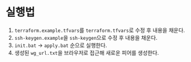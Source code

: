 # 실행법

1. `terraform.example.tfvars`를 `terraform.tfvars`로 수정 후 내용을 채운다.
2. `ssh-keygen.example`을 `ssh-keygen`으로 수정 후 내용을 채운다.
3. `init.bat` -> `apply.bat` 순으로 실행한다.
4. 생성된 `wg_url.txt`을 브라우저로 접근해 새로운 피어를 생성한다.

